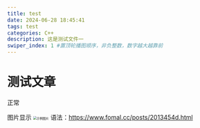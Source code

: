 ```yaml
---
title: test
date: 2024-06-28 18:45:41
tags: test
categories: C++
description: 这是测试文件一
swiper_index: 1 #置顶轮播图顺序，非负整数，数字越大越靠前
---
```

# 测试文章

正常

图片显示
<img src="/blog/image/top.jpg" alt="示例图片" style="zoom:50%;" />
语法：https://www.fomal.cc/posts/2013454d.html